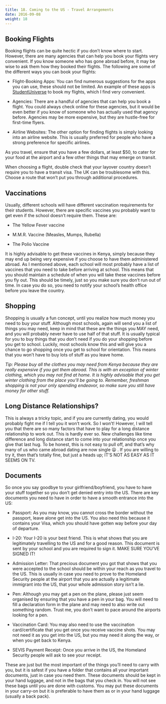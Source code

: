 ```yaml
---
title: 18. Coming to the US - Travel Arrangements
date: 2016-09-08
weight: 18
---
```


## Booking Flights

Booking flights can be quite hectic if you don’t know where to start. However, there are many agencies that can help you book your flights very convenient. If you know someone who has gone abroad before, it may be wise to ask them how they booked their flights. The following are some of the different ways you can book your flights:

* Flight-Booking Apps: You can find numerous suggestions for the apps you can use, these should not be limited. An example of these apps is [StudentUniverse](https://www.studentuniverse.com/) to book my flights, which I find very convenient.

* Agencies: There are a handful of agencies that can help you book a flight. You could always check online for these agencies, but it would be even better if you know of someone who has actually used that agency before. Agencies may be more expensive, but they are hustle-free for first-time flyers.

* Airline Websites: The other option for finding flights is simply looking into an airline website. This is usually preferred for people who have a strong preference for specific airlines.

As you travel, ensure that you have a few dollars, at least $50, to cater for your food at the airport and a few other things that may emerge on transit.

When choosing a flight, double check that your layover country doesn’t require you to have a transit visa. The UK can be troublesome with this. Choose a route that won’t put you through additional procedures.

## Vaccinations

Usually, different schools will have different vaccination requirements for their students. However, there are specific vaccines you probably want to get even if the school doesn’t require them. These are:

* The Yellow Fever vaccine

* M.M.R. Vaccine (Measles, Mumps, Rubella)

* The Polio Vaccine

It is highly advisable to get these vaccines in Kenya, simply because they may end up being very expensive if you choose to have them administered abroad. As I mentioned above, each school will most probably have a list of vaccines that you need to take before arriving at school. This means that you should maintain a schedule of when you will take these vaccines before you fly out. This should be timely, just so you make sure you don’t run out of time. In case you do so, you need to notify your school’s health office before you leave the country.

## Shopping

Shopping is usually a fun concept, until you realize how much money you need to buy your stuff. Although most schools, again will send you a list of things you may need, keep in mind that these are the things you MAY need, and you will probably never have to use half of that stuff. It is usually typical for you to buy things that you don’t need if you do your shopping before you get to school. Luckily, most schools know this and will give you a chance to go shopping once you get to school for orientation. This means that you won’t have to buy lots of stuff as you leave home.

*Tip: Please buy all the clothes you may need from Kenya because they are really expensive if you get them abroad. This is with an exception of winter clothing, which you may not find at home. It is highly advisable that you get winter clothing from the place you’ll be going to. Remember, freshman shopping is not your only spending endeavor, so make sure you still have money for other stuff.*

## Long Distance Relationships?

This is always a tricky topic, and if you are currently dating, you would probably fight me if I tell you it won’t work. So I won’t! However, I will tell you that there are so many factors that have to play for a long distance relationship to work out. This is hardly ever so. New challenges like time difference and long distance start to come into your relationship once you give that last hug. To be honest, this is not easy to pull off, and that’s why many of us who came abroad dating are now single 😦 . If you are willing to try it, then that’s totally fine, but just a heads up; IT’S NOT AS EASY AS IT SEEMS ON TV.

## Documents

So once you say goodbye to your girlfriend/boyfriend, you have to have your stuff together so you don’t get denied entry into the US. There are key documents you need to have in order to have a smooth entrance into the US:

* Passport: As you may know, you cannot cross the border without the passport, leave alone get into the US. You also need this because it contains your Visa, which you should have gotten way before your day of departure.

* I-20: Your I-20 is your best friend. This is what shows that you are legitimately travelling to the US and for a good reason. This document is sent by your school and you are required to sign it. MAKE SURE YOU’VE SIGNED IT!

* Admission Letter: That precious document you got that shows that you were accepted to the school should be within your reach as you travel to the US. This is usually in case you need to prove to the Homeland Security people at the airport that you are actually a legitimate immigrant into the US, that your whole admission story isn’t a lie.

* Pen: Although you may get a pen on the plane, please just seem organised by ensuring that you have a pen in your bag. You will need to fill a declaration form in the plane and may need to also write out something random. Trust me, you don’t want to pace around the airports looking for a pen.

* Vaccination Card: You may also need to use the vaccination card/certificate that you get once you receive vaccine shots. You may not need it as you get into the US, but you may need it along the way, or when you get back to Kenya.

* SEVIS Payment Receipt: Once you arrive in the US, the Homeland Security people will ask to see your receipt.

These are just but the most important of the things you’ll need to carry with you, but it is safest if you have a folder that contains all your important documents, just in case you need them. These documents should be kept in your hand luggage, and not in the bags that you check in. You will not see these bags until you are done with customs. You may put these documents in your carry-on but it is preferable to have them as or in your hand luggage (usually a back pack).
